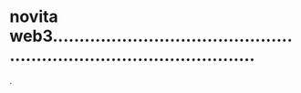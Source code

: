 # novita web3...........................................................................................
.
